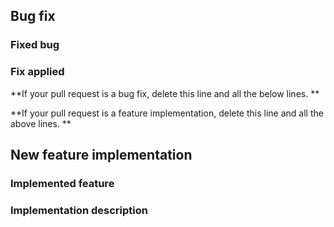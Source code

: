 <!--
For support requests, please ask at ROS Answers: https://answers.ros.org/questions/ask/?tags=autoware, make sure to use the "autoware" tag.
For general questions and design discussion, please use the Autoware Discourse category: https://discourse.ros.org/c/autoware
Not sure if this is the right repository? Open an issue on https://github.com/Autoware-AI/autoware.ai/issues
For bug fix pull requests, please fill out the information below.
Be as detailed as possible.
-->

## Bug fix

### Fixed bug
<!-- Briefly describe the bug being fixed.
If there is a bug report issue for the bug, link to that issue.
If there is not a bug report issue for the bug, create one first and fill out all the required information there, then link to that issue from this bug fix pull request. -->

### Fix applied
<!-- Describe in detail the approach taken, tools used, etc. to identify the cause of the bug and what was done to fix it. -->

**If your pull request is a bug fix, delete this line and all the below lines. **

**If your pull request is a feature implementation, delete this line and all the above lines. **

## New feature implementation

### Implemented feature
<!-- Briefly describe the feature being implemented.
If there is a feature request issue for the feature, link to that feature.
If there is not a feature request issue for the feature, create one first and fill out all the required information there, then link to that issue from this new feature pull request. -->

### Implementation description
<!-- Describe the approach taken to implement the feature.
Provide a link to a detailed design document and discussion of that design.
Implementations without design documentation will not be accepted until design documentation has been provided and discussed.
Usually this is done via the feature request issue. -->
